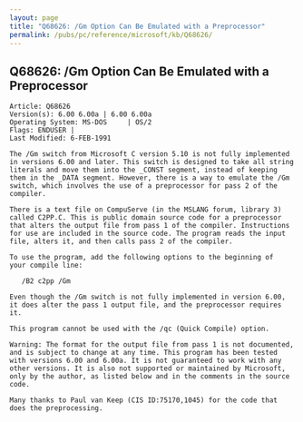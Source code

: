 ```yaml
---
layout: page
title: "Q68626: /Gm Option Can Be Emulated with a Preprocessor"
permalink: /pubs/pc/reference/microsoft/kb/Q68626/
---
```


## Q68626: /Gm Option Can Be Emulated with a Preprocessor

	Article: Q68626
	Version(s): 6.00 6.00a | 6.00 6.00a
	Operating System: MS-DOS     | OS/2
	Flags: ENDUSER |
	Last Modified: 6-FEB-1991
	
	The /Gm switch from Microsoft C version 5.10 is not fully implemented
	in versions 6.00 and later. This switch is designed to take all string
	literals and move them into the _CONST segment, instead of keeping
	them in the _DATA segment. However, there is a way to emulate the /Gm
	switch, which involves the use of a preprocessor for pass 2 of the
	compiler.
	
	There is a text file on CompuServe (in the MSLANG forum, library 3)
	called C2PP.C. This is public domain source code for a preprocessor
	that alters the output file from pass 1 of the compiler. Instructions
	for use are included in the source code. The program reads the input
	file, alters it, and then calls pass 2 of the compiler.
	
	To use the program, add the following options to the beginning of
	your compile line:
	
	   /B2 c2pp /Gm
	
	Even though the /Gm switch is not fully implemented in version 6.00,
	it does alter the pass 1 output file, and the preprocessor requires
	it.
	
	This program cannot be used with the /qc (Quick Compile) option.
	
	Warning: The format for the output file from pass 1 is not documented,
	and is subject to change at any time. This program has been tested
	with versions 6.00 and 6.00a. It is not guaranteed to work with any
	other versions. It is also not supported or maintained by Microsoft,
	only by the author, as listed below and in the comments in the source
	code.
	
	Many thanks to Paul van Keep (CIS ID:75170,1045) for the code that
	does the preprocessing.
